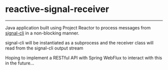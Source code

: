 # reactive-signal-receiver

---
Java application built using Project Reactor to process messages from [signal-cli](https://github.com/AsamK/signal-cli) in a non-blocking manner.

signal-cli will be instantiated as a subprocess and the receiver class will read from the signal-cli output stream

Hoping to implement a RESTful API with Spring WebFlux to interact with this in the future...
